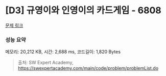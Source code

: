 # [D3] 규영이와 인영이의 카드게임 - 6808 

[문제 링크](https://swexpertacademy.com/main/code/problem/problemDetail.do?contestProbId=AWgv9va6HnkDFAW0) 

### 성능 요약

메모리: 20,212 KB, 시간: 2,688 ms, 코드길이: 1,820 Bytes



> 출처: SW Expert Academy, https://swexpertacademy.com/main/code/problem/problemList.do